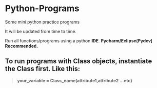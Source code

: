 # Python-Programs
Some mini python practice programs 

It will be updated from time to time. 

Run all functions/programs using a python **IDE**. 
**Pycharm/Eclipse(Pydev) Recommended.** 

## To run programs with Class objects, instantiate the Class first. Like this:
> **your_variable = Class_name(attribute1,attribute2 ...etc)**

